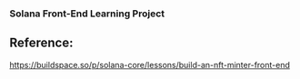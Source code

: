 ### Solana Front-End Learning Project

## Reference:
https://buildspace.so/p/solana-core/lessons/build-an-nft-minter-front-end